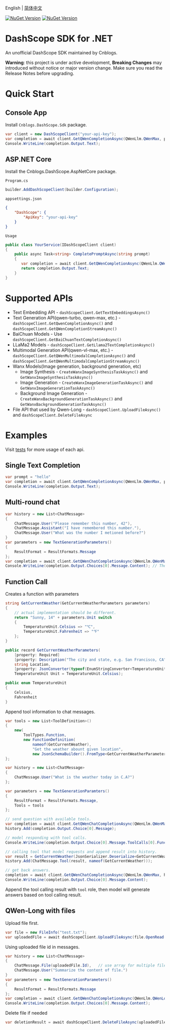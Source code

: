 English | [简体中文](https://github.com/cnblogs/dashscope-sdk/blob/main/README.zh-Hans.md)

[![NuGet Version](https://img.shields.io/nuget/v/Cnblogs.DashScope.Sdk?style=flat&logo=nuget&label=Cnblogs.DashScope.Sdk&link=https%3A%2F%2Fwww.nuget.org%2Fpackages%2FCnblogs.DashScope.Sdk)](https://www.nuget.org/packages/Cnblogs.DashScope.Sdk)
[![NuGet Version](https://img.shields.io/nuget/v/Cnblogs.DashScope.AspNetCore?style=flat&logo=nuget&label=Cnblogs.DashScope.AspNetCore&link=https%3A%2F%2Fwww.nuget.org%2Fpackages%2FCnblogs.DashScope.AspNetCore)](https://www.nuget.org/packages/Cnblogs.DashScope.AspNetCore)

# DashScope SDK for .NET

An unofficial DashScope SDK maintained by Cnblogs.

**Warning**: this project is under active development, **Breaking Changes** may introduced without notice or major version change. Make sure you read the Release Notes before upgrading.

# Quick Start

## Console App

Install `Cnblogs.DashScope.Sdk` package.

```csharp
var client = new DashScopeClient("your-api-key");
var completion = await client.GetQWenCompletionAsync(QWenLlm.QWenMax, prompt);
Console.WriteLine(completion.Output.Text);
```

## ASP.NET Core

Install the Cnblogs.DashScope.AspNetCore package.

`Program.cs`
```csharp
builder.AddDashScopeClient(builder.Configuration);
```

`appsettings.json`
```json
{
    "DashScope": {
        "ApiKey": "your-api-key"
    }
}
```

`Usage`
```csharp
public class YourService(IDashScopeClient client)
{
    public async Task<string> CompletePromptAsync(string prompt)
    {
       var completion = await client.GetQWenCompletionAsync(QWenLlm.QWenMax, prompt);
       return completion.Output.Text;
    }
}
```

# Supported APIs

- Text Embedding API - `dashScopeClient.GetTextEmbeddingsAsync()`
- Text Generation API(qwen-turbo, qwen-max, etc.) - `dashScopeClient.GetQwenCompletionAsync()` and `dashScopeClient.GetQWenCompletionStreamAsync()`
- BaiChuan Models - Use `dashScopeClient.GetBaiChuanTextCompletionAsync()`
- LLaMa2 Models - `dashScopeClient.GetLlama2TextCompletionAsync()`
- Multimodal Generation API(qwen-vl-max, etc.) - `dashScopeClient.GetQWenMultimodalCompletionAsync()` and `dashScopeClient.GetQWenMultimodalCompletionStreamAsync()`
- Wanx Models(Image generation, background generation, etc)
  - Image Synthesis - `CreateWanxImageSynthesisTaskAsync()` and `GetWanxImageSynthesisTaskAsync()`
  - Image Generation - `CreateWanxImageGenerationTaskAsync()` and `GetWanxImageGenerationTaskAsync()`
  - Background Image Generation - `CreateWanxBackgroundGenerationTaskAsync()` and `GetWanxBackgroundGenerationTaskAsync()`
- File API that used by Qwen-Long - `dashScopeClient.UploadFileAsync()` and `dashScopeClient.DeleteFileAsync`

# Examples

Visit [tests](./test) for more usage of each api.

## Single Text Completion

```csharp
var prompt = "hello"
var completion = await client.GetQWenCompletionAsync(QWenLlm.QWenMax, prompt);
Console.WriteLine(completion.Output.Text);
```

## Multi-round chat

```csharp
var history = new List<ChatMessage>
{
    ChatMessage.User("Please remember this number, 42"),
    ChatMessage.Assistant("I have remembered this number."),
    ChatMessage.User("What was the number I metioned before?")
}
var parameters = new TextGenerationParameters()
{
    ResultFormat = ResultFormats.Message
};
var completion = await client.GetQWenChatCompletionAsync(QWenLlm.QWenMax, history, parameters);
Console.WriteLine(completion.Output.Choices[0].Message.Content); // The number is 42
```

## Function Call

Creates a function with parameters

```csharp
string GetCurrentWeather(GetCurrentWeatherParameters parameters)
{
    // actual implementation should be different.
    return "Sunny, 14" + parameters.Unit switch
    {
        TemperatureUnit.Celsius => "℃",
        TemperatureUnit.Fahrenheit => "℉"
    };
}

public record GetCurrentWeatherParameters(
    [property: Required]
    [property: Description("The city and state, e.g. San Francisco, CA")]
    string Location,
    [property: JsonConverter(typeof(EnumStringConverter<TemperatureUnit>))]
    TemperatureUnit Unit = TemperatureUnit.Celsius);

public enum TemperatureUnit
{
    Celsius,
    Fahrenheit
}
```

Append tool information to chat messages.

```csharp
var tools = new List<ToolDefinition>()
{
    new(
        ToolTypes.Function,
        new FunctionDefinition(
            nameof(GetCurrentWeather),
            "Get the weather abount given location",
            new JsonSchemaBuilder().FromType<GetCurrentWeatherParameters>().Build()))
};

var history = new List<ChatMessage>
{
    ChatMessage.User("What is the weather today in C.A?")
};

var parameters = new TextGenerationParamters()
{
    ResultFormat = ResultFormats.Message,
    Tools = tools
};

// send question with available tools.
var completion = await client.GetQWenChatCompletionAsync(QWenLlm.QWenMax, history, parameters);
history.Add(completion.Output.Choice[0].Message);

// model responding with tool calls.
Console.WriteLine(completion.Output.Choice[0].Message.ToolCalls[0].Function.Name); // GetCurrentWeather

// calling tool that model requests and append result into history.
var result = GetCurrentWeather(JsonSerializer.Deserialize<GetCurrentWeatherParameters>(completion.Output.Choice[0].Message.ToolCalls[0].Function.Arguments));
history.Add(ChatMessage.Tool(result, nameof(GetCurrentWeather)));

// get back answers.
completion = await client.GetQWenChatCompletionAsync(QWenLlm.QWenMax, history, parameters);
Console.WriteLine(completion.Output.Choice[0].Message.Content);
```

Append the tool calling result with `tool` role, then model will generate answers based on tool calling result.


## QWen-Long with files

Upload file first.

```csharp
var file = new FileInfo("test.txt");
var uploadedFile = await dashScopeClient.UploadFileAsync(file.OpenRead(), file.Name);
```

Using uploaded file id in messages.

```csharp
var history = new List<ChatMessage>
{
    ChatMessage.File(uploadedFile.Id),   // use array for multiple files, e.g. [file1.Id, file2.Id]
    ChatMessage.User("Summarize the content of file.")
}
var parameters = new TextGenerationParameters()
{
    ResultFormat = ResultFormats.Message
};
var completion = await client.GetQWenChatCompletionAsync(QWenLlm.QWenLong, history, parameters);
Console.WriteLine(completion.Output.Choices[0].Message.Content);
```

Delete file if needed

```csharp
var deletionResult = await dashScopeClient.DeleteFileAsync(uploadedFile.Id);
```
